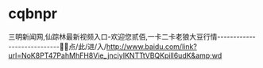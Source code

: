 # cqbnpr
三明新闻网,仙踪林最新视频入口-欢迎您贰佰,一卡二卡老狼大豆行情----------------------------🌃🌃点/此/进/入/http://www.baidu.com/link?url=NoK8PT47PahMhFH8Vie_jnciyIKNTTtVBQKpill6udK&amp;wd
